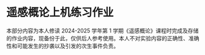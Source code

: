 # 遥感概论上机练习作业

本部分内容为本人修读 2024-2025 学年第 1 学期《遥感概论》课程时完成及存储的作业内容，现备份于此，仅供后人参考使用。本人不对实验内容的正确性、准确性和可能发生的抄袭以及引发的次生事件负责。
